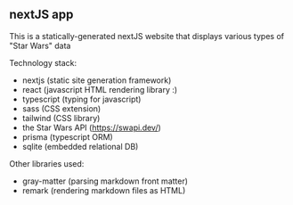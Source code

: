 ## nextJS app

This is a statically-generated nextJS website that displays various types of "Star Wars" data

Technology stack:

- nextjs (static site generation framework)
- react (javascript HTML rendering library :)
- typescript (typing for javascript)
- sass (CSS extension)
- tailwind (CSS library)
- the Star Wars API (https://swapi.dev/)
- prisma (typescript ORM)
- sqlite (embedded relational DB)

Other libraries used:

- gray-matter (parsing markdown front matter)
- remark (rendering markdown files as HTML)
